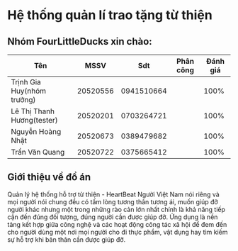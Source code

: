 # Hệ thống quản lí trao tặng từ thiện

## Nhóm FourLittleDucks xin chào: 
| Tên                        | MSSV     | Sdt        | Phân công | Đánh giá |
|----------------------------|----------|------------|-----------|----------|
| Trịnh Gia Huy(nhóm trưởng) | 20520556 | 0941510664 |           | 100%     |
| Lê Thị Thanh Hương(tester) | 20520201 | 0703264721 |           | 100%     |
| Nguyễn Hoàng Nhật          | 20520673 | 0389479682 |           | 100%     |
| Trần Văn Quang             | 20520722 | 0375665412 |           | 100%     |


## Giới thiệu về đồ án
Quản lý hệ thống hỗ trợ từ thiện - HeartBeat
Người Việt Nam nói riêng và mọi người nói chung đều có tấm lòng tương thân tương ái, muốn giúp đỡ người khác nhưng một trong những rào cản lớn nhất chính là khả năng tiếp cận đến đúng đối tượng, đúng người cần được giúp đỡ. Ứng dụng là nền tảng kết hợp giữa công nghệ và các hoạt động công tác xã hội để đem đến cho người dùng một nơi mọi người cho đi thực phẩm, vật dụng hay tìm kiếm sự hỗ trợ khi bản thân cần được giúp đỡ. 
